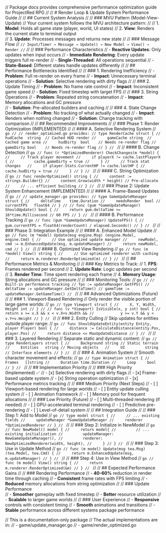 // Package docs provides comprehensive performance optimization guide for ProjectRed RPG
//
// # Render Loop & Update System Performance Guide
//
// ## Current System Analysis
//
// ### MVU Pattern (Model-View-Update)
// Your current system follows the MVU architecture pattern:
//
// 1. **Model**: Holds all game state (player, world, UI states)
// 2. **View**: Renders the current state to terminal output  
// 3. **Update**: Processes messages and returns new state
//
// ### Message Flow
// ```
// Input/Timer → Message → Update() → New Model → View() → Render
// ```
//
// ### Performance Characteristics
// - **Reactive Updates**: Only updates when input occurs
// - **Immediate Rendering**: Every update triggers full re-render
// - **Single-Threaded**: All operations sequential
// - **State-Based**: Different states handle updates differently
//
// ## Performance Bottlenecks Identified
//
// ### 1. Rendering Inefficiency
// - **Problem**: Full re-render on every frame
// - **Impact**: Unnecessary terminal operations
// - **Solution**: Selective rendering with dirty flags
//
// ### 2. Update Timing
// - **Problem**: No frame rate control
// - **Impact**: Inconsistent game speed
// - **Solution**: Fixed timestep with target FPS
//
// ### 3. String Operations
// - **Problem**: Repeated string concatenation
// - **Impact**: Memory allocations and GC pressure  
// - **Solution**: Pre-allocated builders and caching
//
// ### 4. State Change Detection
// - **Problem**: No tracking of what actually changed
// - **Impact**: Renders when nothing changed
// - **Solution**: Change tracking with comparison
//
// ## Recommended Improvements
//
// ### Phase 1: Render Optimization (IMPLEMENTED)
//
// #### A. Selective Rendering System
// ```go
// // render_optimized.go provides:
// type RenderCache struct {
//     hudCache  string  // Cached HUD render
//     gameCache string  // Cached game area
//     hudDirty  bool    // Needs re-render flag
//     gameDirty bool    // Needs re-render flag
// }
// ```
//
// #### B. Change Detection
// ```go
// func (r *OptimizedRenderer) CheckChanges(m *model) {
//     // Track player movement
//     if playerX != cache.lastPlayerX {
//         cache.gameDirty = true
//     }
//     // Track stat changes  
//     if player.Stats.CurrentHP != cache.lastHP {
//         cache.hudDirty = true
//     }
// }
// ```
//
// #### C. String Optimization
// ```go
// func renderOptimized() string {
//     content := strings.Builder{}
//     content.Grow(width * height) // Pre-allocate
//     // ... efficient building
// }
// ```
//
// ### Phase 2: Update System Enhancement (IMPLEMENTED)
//
// #### A. Frame-Based Updates
// ```go
// // update_manager.go provides:
// type GameUpdateManager struct {
//     deltaTime    time.Duration
//     needsRender  bool
//     currentFPS   float64
// }
//
// func (gum *GameUpdateManager) ShouldUpdate() bool {
//     return gum.deltaTime >= 16*time.Millisecond // 60 FPS
// }
// ```
//
// #### B. Performance Tracking
// ```go
// func (gum *GameUpdateManager) UpdateFPS() {
//     gum.currentFPS = float64(renderCount) / elapsed.Seconds()
// }
// ```
//
// ### Phase 3: Integration Example
//
// #### A. Enhanced Model Update
// ```go
// func (m *model) Update(msg engine.Msg) (engine.Model, engine.Cmd) {
//     // Use optimized update manager
//     newModel, cmd := m.EnhancedUpdate(msg, m.updateManager)
//     return newModel, cmd
// }
// ```
//
// #### B. Optimized View Rendering
// ```go
// func (m *model) View() string {
//     // Use optimized renderer with caching
//     return m.renderer.RenderOptimized(m)
// }
// ```
//
// ## Performance Metrics & Monitoring
//
// ### Key Metrics to Track:
// 1. **FPS**: Frames rendered per second
// 2. **Update Rate**: Logic updates per second  
// 3. **Render Time**: Time spent rendering each frame
// 4. **Memory Usage**: String allocations and GC pressure
//
// ### Monitoring Tools:
// ```go
// // Built-in performance tracking
// fps := updateManager.GetFPS()
// deltaTime := updateManager.GetDeltaTime()
// gameTime := updateManager.GetGameTime()
// ```
//
// ## Advanced Optimizations (Future)
//
// ### 1. Viewport-Based Rendering
// Only render the visible portion of large game worlds:
// ```go
// type Viewport struct {
//     X, Y, Width, Height int
// }
//
// func (v *Viewport) IsVisible(x, y int) bool {
//     return x >= v.X && x < v.X+v.Width &&
//            y >= v.Y && y < v.Y+v.Height
// }
// ```
//
// ### 2. Entity Culling
// Skip updates for entities outside player range:
// ```go
// func ShouldUpdateEntity(entity Entity, player Player) bool {
//     distance := CalculateDistance(entity.Pos, player.Pos)
//     return distance <= MaxUpdateDistance
// }
// ```
//
// ### 3. Layered Rendering
// Separate static and dynamic content:
// ```go
// type RenderLayers struct {
//     Background string // Static terrain
//     Entities   string // Moving objects  
//     UI         string // Interface elements
// }
// ```
//
// ### 4. Animation System
// Smooth character movement and effects:
// ```go
// type Animation struct {
//     Frames   []string
//     Duration time.Duration
//     Loop     bool
// }
// ```
//
// ## Implementation Priority
//
// ### High Priority (Implemented) ✅
// - [x] Selective rendering with dirty flags
// - [x] Frame-based update system
// - [x] String operation optimization
// - [x] Performance metrics tracking
//
// ### Medium Priority (Next Steps)
// - [ ] Viewport-based rendering for large worlds
// - [ ] Entity update culling system
// - [ ] Animation framework
// - [ ] Memory pool for frequent allocations
//
// ### Low Priority (Future)
// - [ ] Multi-threaded rendering (if needed)
// - [ ] GPU-accelerated terminal rendering
// - [ ] Predictive pre-rendering
// - [ ] Level-of-detail system
//
// ## Integration Guide
//
// ### Step 1: Add to Model
// ```go
// type model struct {
//     // ... existing fields
//     updateManager *GameUpdateManager
//     renderer      *OptimizedRenderer
// }
// ```
//
// ### Step 2: Initialize in NewModel
// ```go
// func NewModel() model {
//     return model{
//         // ... existing initialization
//         updateManager: NewGameUpdateManager(),
//         renderer:      NewOptimizedRenderer(width, height),
//     }
// }
// ```
//
// ### Step 3: Use in Update Method
// ```go
// func (m model) Update(msg tea.Msg) (tea.Model, tea.Cmd) {
//     return m.EnhancedUpdate(msg, m.updateManager)
// }
// ```
//
// ### Step 4: Use in View Method
// ```go
// func (m model) View() string {
//     return m.renderer.RenderOptimized(&m)
// }
// ```
//
// ## Expected Performance Gains
//
// ### Rendering Performance
// - **40-60%** reduction in render time through caching
// - **Consistent** frame rates with FPS limiting
// - **Reduced** memory allocations from string optimization
//
// ### Update Performance  
// - **Smoother** gameplay with fixed timestep
// - **Better** resource utilization
// - **Scalable** to larger game worlds
//
// ### User Experience
// - **Responsive** controls with consistent timing
// - **Smooth** animations and transitions
// - **Stable** performance across different systems
package performance

// This is a documentation-only package
// The actual implementations are in:
// - game/update_manager.go
// - game/render_optimized.go